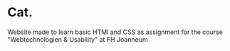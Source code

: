 # Cat.

Website made to learn basic HTMl and CSS as assignment for the course "Webtechnologien & Usability" at FH Joanneum 
